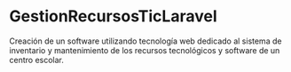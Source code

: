 # GestionRecursosTicLaravel
Creación de un software utilizando tecnología web  dedicado al sistema de inventario y mantenimiento de los recursos tecnológicos y software de un centro escolar.
